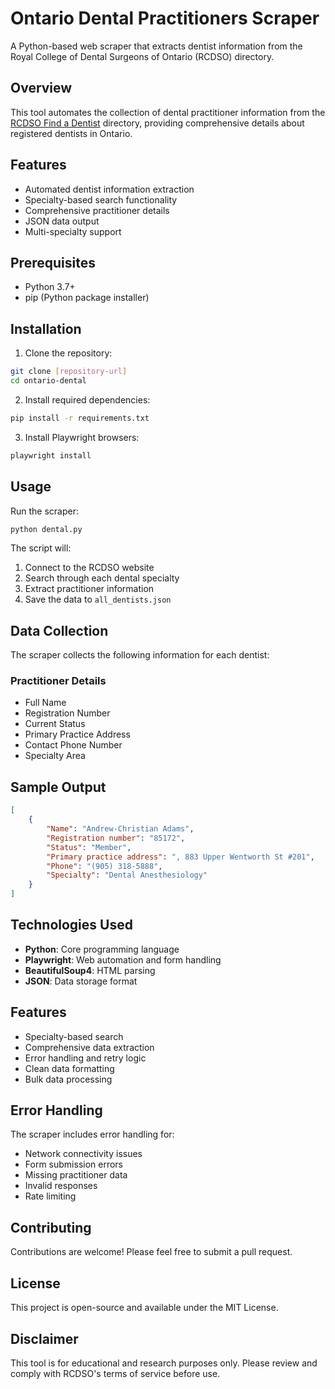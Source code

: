 # Ontario Dental Practitioners Scraper

A Python-based web scraper that extracts dentist information from the Royal College of Dental Surgeons of Ontario (RCDSO) directory.

## Overview

This tool automates the collection of dental practitioner information from the [RCDSO Find a Dentist](https://www.rcdso.org/find-a-dentist) directory, providing comprehensive details about registered dentists in Ontario.

## Features

- Automated dentist information extraction
- Specialty-based search functionality
- Comprehensive practitioner details
- JSON data output
- Multi-specialty support

## Prerequisites

- Python 3.7+
- pip (Python package installer)

## Installation

1. Clone the repository:
```bash
git clone [repository-url]
cd ontario-dental
```

2. Install required dependencies:
```bash
pip install -r requirements.txt
```

3. Install Playwright browsers:
```bash
playwright install
```

## Usage

Run the scraper:
```bash
python dental.py
```

The script will:
1. Connect to the RCDSO website
2. Search through each dental specialty
3. Extract practitioner information
4. Save the data to `all_dentists.json`

## Data Collection

The scraper collects the following information for each dentist:

### Practitioner Details
- Full Name
- Registration Number
- Current Status
- Primary Practice Address
- Contact Phone Number
- Specialty Area

## Sample Output

```json
[
    {
        "Name": "Andrew-Christian Adams",
        "Registration number": "85172",
        "Status": "Member",
        "Primary practice address": ", 883 Upper Wentworth St #201",
        "Phone": "(905) 318-5888",
        "Specialty": "Dental Anesthesiology"
    }
]
```

## Technologies Used

- **Python**: Core programming language
- **Playwright**: Web automation and form handling
- **BeautifulSoup4**: HTML parsing
- **JSON**: Data storage format

## Features

- Specialty-based search
- Comprehensive data extraction
- Error handling and retry logic
- Clean data formatting
- Bulk data processing

## Error Handling

The scraper includes error handling for:
- Network connectivity issues
- Form submission errors
- Missing practitioner data
- Invalid responses
- Rate limiting

## Contributing

Contributions are welcome! Please feel free to submit a pull request.

## License

This project is open-source and available under the MIT License.

## Disclaimer

This tool is for educational and research purposes only. Please review and comply with RCDSO's terms of service before use.
